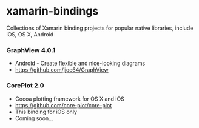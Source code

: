 # xamarin-bindings
Collections of Xamarin binding projects for popular native libraries, include iOS, OS X, Android

### GraphView 4.0.1
-  Android - Create flexible and nice-looking diagrams
- https://github.com/jjoe64/GraphView

### CorePlot 2.0
- Cocoa plotting framework for OS X and iOS
- https://github.com/core-plot/core-plot
- This binding for iOS only
- Coming soon...
